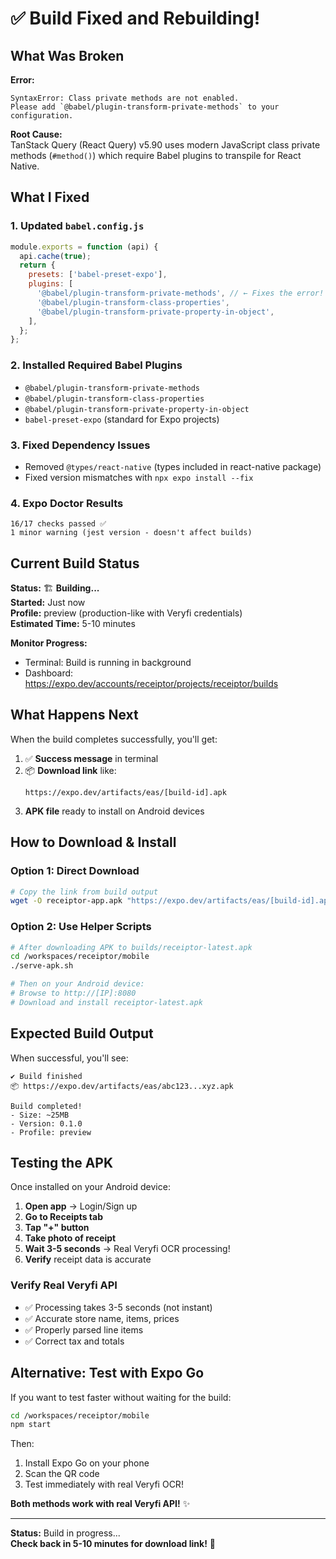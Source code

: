 # ✅ Build Fixed and Rebuilding!

## What Was Broken

**Error:**

```
SyntaxError: Class private methods are not enabled.
Please add `@babel/plugin-transform-private-methods` to your configuration.
```

**Root Cause:**  
TanStack Query (React Query) v5.90 uses modern JavaScript class private methods (`#method()`) which require Babel plugins to transpile for React Native.

## What I Fixed

### 1. **Updated `babel.config.js`**

```javascript
module.exports = function (api) {
  api.cache(true);
  return {
    presets: ['babel-preset-expo'],
    plugins: [
      '@babel/plugin-transform-private-methods', // ← Fixes the error!
      '@babel/plugin-transform-class-properties',
      '@babel/plugin-transform-private-property-in-object',
    ],
  };
};
```

### 2. **Installed Required Babel Plugins**

- `@babel/plugin-transform-private-methods`
- `@babel/plugin-transform-class-properties`
- `@babel/plugin-transform-private-property-in-object`
- `babel-preset-expo` (standard for Expo projects)

### 3. **Fixed Dependency Issues**

- Removed `@types/react-native` (types included in react-native package)
- Fixed version mismatches with `npx expo install --fix`

### 4. **Expo Doctor Results**

```
16/17 checks passed ✅
1 minor warning (jest version - doesn't affect builds)
```

## Current Build Status

**Status:** 🏗️ **Building...**  
**Started:** Just now  
**Profile:** preview (production-like with Veryfi credentials)  
**Estimated Time:** 5-10 minutes

**Monitor Progress:**

- Terminal: Build is running in background
- Dashboard: https://expo.dev/accounts/receiptor/projects/receiptor/builds

## What Happens Next

When the build completes successfully, you'll get:

1. ✅ **Success message** in terminal
2. 📦 **Download link** like:
   ```
   https://expo.dev/artifacts/eas/[build-id].apk
   ```
3. **APK file** ready to install on Android devices

## How to Download & Install

### Option 1: Direct Download

```bash
# Copy the link from build output
wget -O receiptor-app.apk "https://expo.dev/artifacts/eas/[build-id].apk"
```

### Option 2: Use Helper Scripts

```bash
# After downloading APK to builds/receiptor-latest.apk
cd /workspaces/receiptor/mobile
./serve-apk.sh

# Then on your Android device:
# Browse to http://[IP]:8080
# Download and install receiptor-latest.apk
```

## Expected Build Output

When successful, you'll see:

```
✔ Build finished
📦 https://expo.dev/artifacts/eas/abc123...xyz.apk

Build completed!
- Size: ~25MB
- Version: 0.1.0
- Profile: preview
```

## Testing the APK

Once installed on your Android device:

1. **Open app** → Login/Sign up
2. **Go to Receipts tab**
3. **Tap "+" button**
4. **Take photo of receipt**
5. **Wait 3-5 seconds** → Real Veryfi OCR processing!
6. **Verify** receipt data is accurate

### Verify Real Veryfi API

- ✅ Processing takes 3-5 seconds (not instant)
- ✅ Accurate store name, items, prices
- ✅ Properly parsed line items
- ✅ Correct tax and totals

## Alternative: Test with Expo Go

If you want to test faster without waiting for the build:

```bash
cd /workspaces/receiptor/mobile
npm start
```

Then:

1. Install Expo Go on your phone
2. Scan the QR code
3. Test immediately with real Veryfi OCR!

**Both methods work with real Veryfi API!** ✨

---

**Status:** Build in progress...  
**Check back in 5-10 minutes for download link!** 📱

